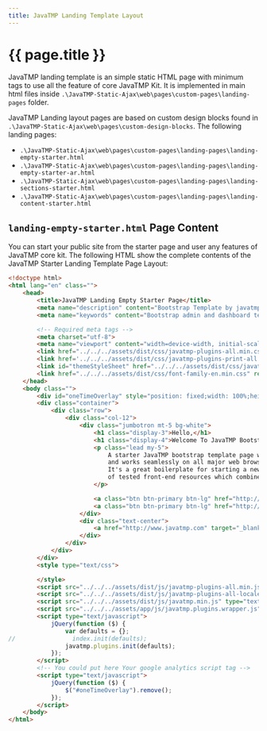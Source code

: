 ```yaml
---
title: JavaTMP Landing Template Layout
---
```

# {{ page.title }}
JavaTMP landing template is an simple static HTML page with minimum tags to use all the feature of core JavaTMP Kit.
It is implemented in main html files inside `.\JavaTMP-Static-Ajax\web\pages\custom-pages\landing-pages` folder.

JavaTMP Landing layout pages are based on custom design blocks found in `.\JavaTMP-Static-Ajax\web\pages\custom-design-blocks`. The following landing pages:
*   `.\JavaTMP-Static-Ajax\web\pages\custom-pages\landing-pages\landing-empty-starter.html`
*   `.\JavaTMP-Static-Ajax\web\pages\custom-pages\landing-pages\landing-empty-starter-ar.html`
*   `.\JavaTMP-Static-Ajax\web\pages\custom-pages\landing-pages\landing-sections-starter.html`
*   `.\JavaTMP-Static-Ajax\web\pages\custom-pages\landing-pages\landing-content-starter.html`

## `landing-empty-starter.html` Page Content
You can start your public site from the starter page and user any features of JavaTMP core kit.
The following HTML show the complete contents of the JavaTMP Starter Landing Template Page Layout:
```HTML
<!doctype html>
<html lang="en" class="">
    <head>
        <title>JavaTMP Landing Empty Starter Page</title>
        <meta name="description" content="Bootstrap Template by javatmp.com">
        <meta name="keywords" content="Bootstrap admin and dashboard template built using HTML 5 , CSS 3 , jQuery , Bootstrap 4 and Java">

        <!-- Required meta tags -->
        <meta charset="utf-8">
        <meta name="viewport" content="width=device-width, initial-scale=1, shrink-to-fit=no">
        <link href="../../../assets/dist/css/javatmp-plugins-all.min.css" rel="stylesheet" type="text/css"/>
        <link href='../../../assets/dist/css/javatmp-plugins-print-all.min.css' rel='stylesheet' media='print' />
        <link id="themeStyleSheet" href="../../../assets/dist/css/javatmp-schooly.min.css" rel="stylesheet" type="text/css"/>
        <link href="../../../assets/dist/css/font-family-en.min.css" rel="stylesheet" type="text/css"/>
    </head>
    <body class="">
        <div id="oneTimeOverlay" style="position: fixed;width: 100%;height: 100%;top: 0px;left: 0;right: 0;bottom: 0;background-color: rgba(255,255,255,1);z-index: 1000000;cursor: wait;">Loading ...</div>
        <div class="container">
            <div class="row">
                <div class="col-12">
                    <div class="jumbotron mt-5 bg-white">
                        <h1 class="display-3">Hello,</h1>
                        <h1 class="display-4">Welcome To JavaTMP Bootstrap Starter Template Page</h1>
                        <p class="lead my-5">
                            A starter JavaTMP bootstrap template page with a huge collection of plugins and UI components
                            and works seamlessly on all major web browsers, tablets and phones.
                            It's a great boilerplate for starting a new Bootstrap project with curated set
                            of tested front-end resources which combined to simplify your development.
                        </p>

                        <a class="btn btn-primary btn-lg" href="http://www.javatmp.com" role="button">Home</a>
                        <a class="btn btn-primary btn-lg" href="http://help.javatmp.com/" role="button">Documentation</a>
                    </div>
                    <div class="text-center">
                        <a href="http://www.javatmp.com" target="_blank"><span>All Rights Reserved &copy; 2019 javatmp.com</span></a>
                    </div>
                </div>
            </div>
        </div>
        <style type="text/css">

        </style>
        <script src="../../../assets/dist/js/javatmp-plugins-all.min.js" type="text/javascript"></script>
        <script src="../../../assets/dist/js/javatmp-plugins-all-locale-en.min.js" type="text/javascript"></script>
        <script src="../../../assets/dist/js/javatmp.min.js" type="text/javascript"></script>
        <script src="../../../assets/app/js/javatmp.plugins.wrapper.js" type="text/javascript"></script>
        <script type="text/javascript">
            jQuery(function ($) {
                var defaults = {};
//                index.init(defaults);
                javatmp.plugins.init(defaults);
            });
        </script>
        <!-- You could put here Your google analytics script tag -->
        <script type="text/javascript">
            jQuery(function ($) {
                $("#oneTimeOverlay").remove();
            });
        </script>
    </body>
</html>
```